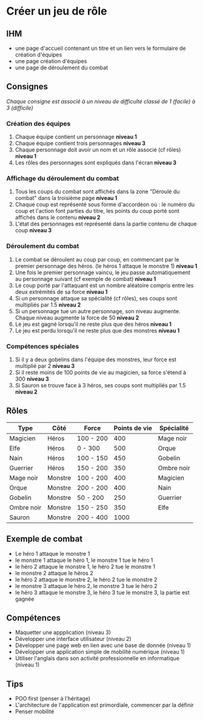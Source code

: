 # Créer un jeu de rôle


## IHM
* une page d'accueil contenant un titre et un lien vers le formulaire de création d'équipes
* une page création d'équipes
* une page de déroulement du combat


## Consignes
*Chaque consigne est associé à un niveau de difficulté classé de 1 (facile) à 3 (difficile)*

### Création des équipes ###
1. Chaque équipe contient un personnage **niveau 1**
2. Chaque équipe contient trois personnages **niveau 3**
3. Chaque personnage doit avoir un nom et un rôle associé (cf rôles) **niveau 1**
4. Les rôles des personnages sont expliqués dans l'écran **niveau 3**

### Affichage du déroulement du combat ###
1. Tous les coups du combat sont affichés dans la zone "Déroulé du combat" dans la troisième page **niveau 1**
2. Chaque coup est représenté sous forme d'accordéon où : le numéro du coup et l'action font parties du titre, les points du coup porté sont affichés dans le contenu **niveau 2**
3. L'état des personnages est représenté dans la partie contenu de chaque coup **niveau 3**
 
### Déroulement du combat ###
1. Le combat se déroulent au coup par coup, en commencant par le premier personnage des héros. (le héros 1 attaque le monstre 1) **niveau 1**
2. Une fois le premier personnage vaincu, le jeu passe automatiquement au personnage suivant (cf exemple de combat) **niveau 1**
3. Le coup porté par l'attaquant est un nombre aléatoire compris entre les deux extrémités de sa force **niveau 1**
4. Si un personnage attaque sa spécialité (cf rôles), ses coups sont multipliés par 1.5 **niveau 2**
5. Si un personnage tue un autre personnage, son niveau augmente. Chaque niveau augmente la force de 50 **niveau 2**
6. Le jeu est gagné lorsqu'il ne reste plus que des héros **niveau 1**
7. Le jeu est perdu lorsqu'il ne reste plus que des monstres **niveau 1** 

### Compétences spéciales ###
1. Si il y a deux gobelins dans l'équipe des monstres, leur force est multiplié par 2 **niveau 3**
2. Si il reste moins de 100 points de vie au magicien, sa force s'étend à 300 **niveau 3**
3. Si Sauron se trouve face à 3 héros, ses coups sont multipliés par 1.5 **niveau 2**


## Rôles
| Type          | Côté          | Force         | Points de vie | Spécialité    |
| ------------- | ------------- | ------------- | ------------- | ------------- |
| Magicien      |  Héros        | 100 - 200     | 400           | Mage noir     |
| Elfe          |  Héros        | 0 - 300       | 500           | Orque         |
| Nain          |  Héros        | 100 - 150     | 450           | Gobelin       |
| Guerrier      |  Héros        | 150 - 200     | 350           | Ombre noir    |
| Mage noir     |  Monstre      | 100 - 200     | 400           | Magicien      |
| Orque         |  Monstre      | 200 - 200     | 400           | Nain          |
| Gobelin       |  Monstre      | 50 - 200      | 250           | Guerrier      |
| Ombre noir    |  Monstre      | 150 - 250     | 350           | Elfe          |
| Sauron        |  Monstre      | 200 - 400     | 1000          |               |


## Exemple de combat
* Le héro 1 attaque le monstre 1
* le monstre 1 attaque le héro 1, le monstre 1 tue le héro 1
* le héro 2 attaque le monstre 1, le héro 2 tue le monstre 1
* le monstre 2 attaque le héros 2
* le héro 2 attaque le monstre 2, le héro 2 tue le monstre 2
* le monstre 3 attaque le héro 2, le monstre 3 tue le héro 2
* le héro 3 attaque le monstre 3, le héro 3 tue le monstre 3, la partie est gagnée


## Compétences
* Maquetter une appplication (niveau 3)
* Développer une interface utilisateur (niveau 2)
* Développer une page web en lien avec une base de donnée (niveau 1)
* Développer une application simple de mobilité numérique (niveau 1)
* Utiliser l'anglais dans son activité professionnelle en informatique (niveau 1)


## Tips
* POO first (penser à l'héritage)
* L'architecture de l'application est primordiale, commencer par la définir
* Penser mobilité